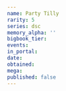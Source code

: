```yaml
---
name: Party Tilly
rarity: 5
series: dsc
memory_alpha: ''
bigbook_tier:
events:
in_portal:
date:
obtained:
mega:
published: false
---
```

